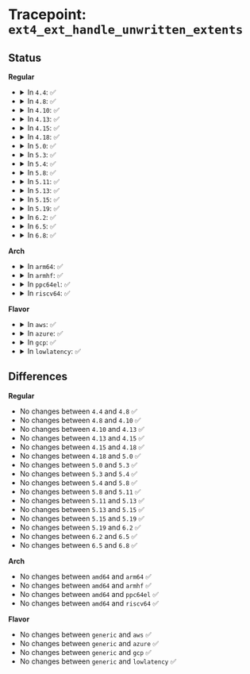 # Tracepoint: <code>ext4_ext_handle_unwritten_extents</code>

## Status
<b>Regular</b>
<ul>
<li>
<details>
<summary>In <code>4.4</code>: ✅</summary>

Event:

```c
struct trace_event_raw_ext4_ext_handle_unwritten_extents {
    struct trace_entry ent;
    dev_t dev;
    ino_t ino;
    int flags;
    ext4_lblk_t lblk;
    ext4_fsblk_t pblk;
    unsigned int len;
    unsigned int allocated;
    ext4_fsblk_t newblk;
    char __data[0];
};
```
Function:

```c
void trace_event_raw_event_ext4_ext_handle_unwritten_extents(void *__data, struct inode *inode, struct ext4_map_blocks *map, int flags, unsigned int allocated, ext4_fsblk_t newblock);
```
</details>
</li>
<li>
<details>
<summary>In <code>4.8</code>: ✅</summary>

Event:

```c
struct trace_event_raw_ext4_ext_handle_unwritten_extents {
    struct trace_entry ent;
    dev_t dev;
    ino_t ino;
    int flags;
    ext4_lblk_t lblk;
    ext4_fsblk_t pblk;
    unsigned int len;
    unsigned int allocated;
    ext4_fsblk_t newblk;
    char __data[0];
};
```
Function:

```c
void trace_event_raw_event_ext4_ext_handle_unwritten_extents(void *__data, struct inode *inode, struct ext4_map_blocks *map, int flags, unsigned int allocated, ext4_fsblk_t newblock);
```
</details>
</li>
<li>
<details>
<summary>In <code>4.10</code>: ✅</summary>

Event:

```c
struct trace_event_raw_ext4_ext_handle_unwritten_extents {
    struct trace_entry ent;
    dev_t dev;
    ino_t ino;
    int flags;
    ext4_lblk_t lblk;
    ext4_fsblk_t pblk;
    unsigned int len;
    unsigned int allocated;
    ext4_fsblk_t newblk;
    char __data[0];
};
```
Function:

```c
void trace_event_raw_event_ext4_ext_handle_unwritten_extents(void *__data, struct inode *inode, struct ext4_map_blocks *map, int flags, unsigned int allocated, ext4_fsblk_t newblock);
```
</details>
</li>
<li>
<details>
<summary>In <code>4.13</code>: ✅</summary>

Event:

```c
struct trace_event_raw_ext4_ext_handle_unwritten_extents {
    struct trace_entry ent;
    dev_t dev;
    ino_t ino;
    int flags;
    ext4_lblk_t lblk;
    ext4_fsblk_t pblk;
    unsigned int len;
    unsigned int allocated;
    ext4_fsblk_t newblk;
    char __data[0];
};
```
Function:

```c
void trace_event_raw_event_ext4_ext_handle_unwritten_extents(void *__data, struct inode *inode, struct ext4_map_blocks *map, int flags, unsigned int allocated, ext4_fsblk_t newblock);
```
</details>
</li>
<li>
<details>
<summary>In <code>4.15</code>: ✅</summary>

Event:

```c
struct trace_event_raw_ext4_ext_handle_unwritten_extents {
    struct trace_entry ent;
    dev_t dev;
    ino_t ino;
    int flags;
    ext4_lblk_t lblk;
    ext4_fsblk_t pblk;
    unsigned int len;
    unsigned int allocated;
    ext4_fsblk_t newblk;
    char __data[0];
};
```
Function:

```c
void trace_event_raw_event_ext4_ext_handle_unwritten_extents(void *__data, struct inode *inode, struct ext4_map_blocks *map, int flags, unsigned int allocated, ext4_fsblk_t newblock);
```
</details>
</li>
<li>
<details>
<summary>In <code>4.18</code>: ✅</summary>

Event:

```c
struct trace_event_raw_ext4_ext_handle_unwritten_extents {
    struct trace_entry ent;
    dev_t dev;
    ino_t ino;
    int flags;
    ext4_lblk_t lblk;
    ext4_fsblk_t pblk;
    unsigned int len;
    unsigned int allocated;
    ext4_fsblk_t newblk;
    char __data[0];
};
```
Function:

```c
void trace_event_raw_event_ext4_ext_handle_unwritten_extents(void *__data, struct inode *inode, struct ext4_map_blocks *map, int flags, unsigned int allocated, ext4_fsblk_t newblock);
```
</details>
</li>
<li>
<details>
<summary>In <code>5.0</code>: ✅</summary>

Event:

```c
struct trace_event_raw_ext4_ext_handle_unwritten_extents {
    struct trace_entry ent;
    dev_t dev;
    ino_t ino;
    int flags;
    ext4_lblk_t lblk;
    ext4_fsblk_t pblk;
    unsigned int len;
    unsigned int allocated;
    ext4_fsblk_t newblk;
    char __data[0];
};
```
Function:

```c
void trace_event_raw_event_ext4_ext_handle_unwritten_extents(void *__data, struct inode *inode, struct ext4_map_blocks *map, int flags, unsigned int allocated, ext4_fsblk_t newblock);
```
</details>
</li>
<li>
<details>
<summary>In <code>5.3</code>: ✅</summary>

Event:

```c
struct trace_event_raw_ext4_ext_handle_unwritten_extents {
    struct trace_entry ent;
    dev_t dev;
    ino_t ino;
    int flags;
    ext4_lblk_t lblk;
    ext4_fsblk_t pblk;
    unsigned int len;
    unsigned int allocated;
    ext4_fsblk_t newblk;
    char __data[0];
};
```
Function:

```c
void trace_event_raw_event_ext4_ext_handle_unwritten_extents(void *__data, struct inode *inode, struct ext4_map_blocks *map, int flags, unsigned int allocated, ext4_fsblk_t newblock);
```
</details>
</li>
<li>
<details>
<summary>In <code>5.4</code>: ✅</summary>

Event:

```c
struct trace_event_raw_ext4_ext_handle_unwritten_extents {
    struct trace_entry ent;
    dev_t dev;
    ino_t ino;
    int flags;
    ext4_lblk_t lblk;
    ext4_fsblk_t pblk;
    unsigned int len;
    unsigned int allocated;
    ext4_fsblk_t newblk;
    char __data[0];
};
```
Function:

```c
void trace_event_raw_event_ext4_ext_handle_unwritten_extents(void *__data, struct inode *inode, struct ext4_map_blocks *map, int flags, unsigned int allocated, ext4_fsblk_t newblock);
```
</details>
</li>
<li>
<details>
<summary>In <code>5.8</code>: ✅</summary>

Event:

```c
struct trace_event_raw_ext4_ext_handle_unwritten_extents {
    struct trace_entry ent;
    dev_t dev;
    ino_t ino;
    int flags;
    ext4_lblk_t lblk;
    ext4_fsblk_t pblk;
    unsigned int len;
    unsigned int allocated;
    ext4_fsblk_t newblk;
    char __data[0];
};
```
Function:

```c
void trace_event_raw_event_ext4_ext_handle_unwritten_extents(void *__data, struct inode *inode, struct ext4_map_blocks *map, int flags, unsigned int allocated, ext4_fsblk_t newblock);
```
</details>
</li>
<li>
<details>
<summary>In <code>5.11</code>: ✅</summary>

Event:

```c
struct trace_event_raw_ext4_ext_handle_unwritten_extents {
    struct trace_entry ent;
    dev_t dev;
    ino_t ino;
    int flags;
    ext4_lblk_t lblk;
    ext4_fsblk_t pblk;
    unsigned int len;
    unsigned int allocated;
    ext4_fsblk_t newblk;
    char __data[0];
};
```
Function:

```c
void trace_event_raw_event_ext4_ext_handle_unwritten_extents(void *__data, struct inode *inode, struct ext4_map_blocks *map, int flags, unsigned int allocated, ext4_fsblk_t newblock);
```
</details>
</li>
<li>
<details>
<summary>In <code>5.13</code>: ✅</summary>

Event:

```c
struct trace_event_raw_ext4_ext_handle_unwritten_extents {
    struct trace_entry ent;
    dev_t dev;
    ino_t ino;
    int flags;
    ext4_lblk_t lblk;
    ext4_fsblk_t pblk;
    unsigned int len;
    unsigned int allocated;
    ext4_fsblk_t newblk;
    char __data[0];
};
```
Function:

```c
void trace_event_raw_event_ext4_ext_handle_unwritten_extents(void *__data, struct inode *inode, struct ext4_map_blocks *map, int flags, unsigned int allocated, ext4_fsblk_t newblock);
```
</details>
</li>
<li>
<details>
<summary>In <code>5.15</code>: ✅</summary>

Event:

```c
struct trace_event_raw_ext4_ext_handle_unwritten_extents {
    struct trace_entry ent;
    dev_t dev;
    ino_t ino;
    int flags;
    ext4_lblk_t lblk;
    ext4_fsblk_t pblk;
    unsigned int len;
    unsigned int allocated;
    ext4_fsblk_t newblk;
    char __data[0];
};
```
Function:

```c
void trace_event_raw_event_ext4_ext_handle_unwritten_extents(void *__data, struct inode *inode, struct ext4_map_blocks *map, int flags, unsigned int allocated, ext4_fsblk_t newblock);
```
</details>
</li>
<li>
<details>
<summary>In <code>5.19</code>: ✅</summary>

Event:

```c
struct trace_event_raw_ext4_ext_handle_unwritten_extents {
    struct trace_entry ent;
    dev_t dev;
    ino_t ino;
    int flags;
    ext4_lblk_t lblk;
    ext4_fsblk_t pblk;
    unsigned int len;
    unsigned int allocated;
    ext4_fsblk_t newblk;
    char __data[0];
};
```
Function:

```c
void trace_event_raw_event_ext4_ext_handle_unwritten_extents(void *__data, struct inode *inode, struct ext4_map_blocks *map, int flags, unsigned int allocated, ext4_fsblk_t newblock);
```
</details>
</li>
<li>
<details>
<summary>In <code>6.2</code>: ✅</summary>

Event:

```c
struct trace_event_raw_ext4_ext_handle_unwritten_extents {
    struct trace_entry ent;
    dev_t dev;
    ino_t ino;
    int flags;
    ext4_lblk_t lblk;
    ext4_fsblk_t pblk;
    unsigned int len;
    unsigned int allocated;
    ext4_fsblk_t newblk;
    char __data[0];
};
```
Function:

```c
void trace_event_raw_event_ext4_ext_handle_unwritten_extents(void *__data, struct inode *inode, struct ext4_map_blocks *map, int flags, unsigned int allocated, ext4_fsblk_t newblock);
```
</details>
</li>
<li>
<details>
<summary>In <code>6.5</code>: ✅</summary>

Event:

```c
struct trace_event_raw_ext4_ext_handle_unwritten_extents {
    struct trace_entry ent;
    dev_t dev;
    ino_t ino;
    int flags;
    ext4_lblk_t lblk;
    ext4_fsblk_t pblk;
    unsigned int len;
    unsigned int allocated;
    ext4_fsblk_t newblk;
    char __data[0];
};
```
Function:

```c
void trace_event_raw_event_ext4_ext_handle_unwritten_extents(void *__data, struct inode *inode, struct ext4_map_blocks *map, int flags, unsigned int allocated, ext4_fsblk_t newblock);
```
</details>
</li>
<li>
<details>
<summary>In <code>6.8</code>: ✅</summary>

Event:

```c
struct trace_event_raw_ext4_ext_handle_unwritten_extents {
    struct trace_entry ent;
    dev_t dev;
    ino_t ino;
    int flags;
    ext4_lblk_t lblk;
    ext4_fsblk_t pblk;
    unsigned int len;
    unsigned int allocated;
    ext4_fsblk_t newblk;
    char __data[0];
};
```
Function:

```c
void trace_event_raw_event_ext4_ext_handle_unwritten_extents(void *__data, struct inode *inode, struct ext4_map_blocks *map, int flags, unsigned int allocated, ext4_fsblk_t newblock);
```
</details>
</li>
</ul>
<b>Arch</b>
<ul>
<li>
<details>
<summary>In <code>arm64</code>: ✅</summary>

Event:

```c
struct trace_event_raw_ext4_ext_handle_unwritten_extents {
    struct trace_entry ent;
    dev_t dev;
    ino_t ino;
    int flags;
    ext4_lblk_t lblk;
    ext4_fsblk_t pblk;
    unsigned int len;
    unsigned int allocated;
    ext4_fsblk_t newblk;
    char __data[0];
};
```
Function:

```c
void trace_event_raw_event_ext4_ext_handle_unwritten_extents(void *__data, struct inode *inode, struct ext4_map_blocks *map, int flags, unsigned int allocated, ext4_fsblk_t newblock);
```
</details>
</li>
<li>
<details>
<summary>In <code>armhf</code>: ✅</summary>

Event:

```c
struct trace_event_raw_ext4_ext_handle_unwritten_extents {
    struct trace_entry ent;
    dev_t dev;
    ino_t ino;
    int flags;
    ext4_lblk_t lblk;
    ext4_fsblk_t pblk;
    unsigned int len;
    unsigned int allocated;
    ext4_fsblk_t newblk;
    char __data[0];
};
```
Function:

```c
void trace_event_raw_event_ext4_ext_handle_unwritten_extents(void *__data, struct inode *inode, struct ext4_map_blocks *map, int flags, unsigned int allocated, ext4_fsblk_t newblock);
```
</details>
</li>
<li>
<details>
<summary>In <code>ppc64el</code>: ✅</summary>

Event:

```c
struct trace_event_raw_ext4_ext_handle_unwritten_extents {
    struct trace_entry ent;
    dev_t dev;
    ino_t ino;
    int flags;
    ext4_lblk_t lblk;
    ext4_fsblk_t pblk;
    unsigned int len;
    unsigned int allocated;
    ext4_fsblk_t newblk;
    char __data[0];
};
```
Function:

```c
void trace_event_raw_event_ext4_ext_handle_unwritten_extents(void *__data, struct inode *inode, struct ext4_map_blocks *map, int flags, unsigned int allocated, ext4_fsblk_t newblock);
```
</details>
</li>
<li>
<details>
<summary>In <code>riscv64</code>: ✅</summary>

Event:

```c
struct trace_event_raw_ext4_ext_handle_unwritten_extents {
    struct trace_entry ent;
    dev_t dev;
    ino_t ino;
    int flags;
    ext4_lblk_t lblk;
    ext4_fsblk_t pblk;
    unsigned int len;
    unsigned int allocated;
    ext4_fsblk_t newblk;
    char __data[0];
};
```
Function:

```c
void trace_event_raw_event_ext4_ext_handle_unwritten_extents(void *__data, struct inode *inode, struct ext4_map_blocks *map, int flags, unsigned int allocated, ext4_fsblk_t newblock);
```
</details>
</li>
</ul>
<b>Flavor</b>
<ul>
<li>
<details>
<summary>In <code>aws</code>: ✅</summary>

Event:

```c
struct trace_event_raw_ext4_ext_handle_unwritten_extents {
    struct trace_entry ent;
    dev_t dev;
    ino_t ino;
    int flags;
    ext4_lblk_t lblk;
    ext4_fsblk_t pblk;
    unsigned int len;
    unsigned int allocated;
    ext4_fsblk_t newblk;
    char __data[0];
};
```
Function:

```c
void trace_event_raw_event_ext4_ext_handle_unwritten_extents(void *__data, struct inode *inode, struct ext4_map_blocks *map, int flags, unsigned int allocated, ext4_fsblk_t newblock);
```
</details>
</li>
<li>
<details>
<summary>In <code>azure</code>: ✅</summary>

Event:

```c
struct trace_event_raw_ext4_ext_handle_unwritten_extents {
    struct trace_entry ent;
    dev_t dev;
    ino_t ino;
    int flags;
    ext4_lblk_t lblk;
    ext4_fsblk_t pblk;
    unsigned int len;
    unsigned int allocated;
    ext4_fsblk_t newblk;
    char __data[0];
};
```
Function:

```c
void trace_event_raw_event_ext4_ext_handle_unwritten_extents(void *__data, struct inode *inode, struct ext4_map_blocks *map, int flags, unsigned int allocated, ext4_fsblk_t newblock);
```
</details>
</li>
<li>
<details>
<summary>In <code>gcp</code>: ✅</summary>

Event:

```c
struct trace_event_raw_ext4_ext_handle_unwritten_extents {
    struct trace_entry ent;
    dev_t dev;
    ino_t ino;
    int flags;
    ext4_lblk_t lblk;
    ext4_fsblk_t pblk;
    unsigned int len;
    unsigned int allocated;
    ext4_fsblk_t newblk;
    char __data[0];
};
```
Function:

```c
void trace_event_raw_event_ext4_ext_handle_unwritten_extents(void *__data, struct inode *inode, struct ext4_map_blocks *map, int flags, unsigned int allocated, ext4_fsblk_t newblock);
```
</details>
</li>
<li>
<details>
<summary>In <code>lowlatency</code>: ✅</summary>

Event:

```c
struct trace_event_raw_ext4_ext_handle_unwritten_extents {
    struct trace_entry ent;
    dev_t dev;
    ino_t ino;
    int flags;
    ext4_lblk_t lblk;
    ext4_fsblk_t pblk;
    unsigned int len;
    unsigned int allocated;
    ext4_fsblk_t newblk;
    char __data[0];
};
```
Function:

```c
void trace_event_raw_event_ext4_ext_handle_unwritten_extents(void *__data, struct inode *inode, struct ext4_map_blocks *map, int flags, unsigned int allocated, ext4_fsblk_t newblock);
```
</details>
</li>
</ul>

## Differences
<b>Regular</b>
<ul>
<li>
No changes between <code>4.4</code> and <code>4.8</code> ✅
</li>
<li>
No changes between <code>4.8</code> and <code>4.10</code> ✅
</li>
<li>
No changes between <code>4.10</code> and <code>4.13</code> ✅
</li>
<li>
No changes between <code>4.13</code> and <code>4.15</code> ✅
</li>
<li>
No changes between <code>4.15</code> and <code>4.18</code> ✅
</li>
<li>
No changes between <code>4.18</code> and <code>5.0</code> ✅
</li>
<li>
No changes between <code>5.0</code> and <code>5.3</code> ✅
</li>
<li>
No changes between <code>5.3</code> and <code>5.4</code> ✅
</li>
<li>
No changes between <code>5.4</code> and <code>5.8</code> ✅
</li>
<li>
No changes between <code>5.8</code> and <code>5.11</code> ✅
</li>
<li>
No changes between <code>5.11</code> and <code>5.13</code> ✅
</li>
<li>
No changes between <code>5.13</code> and <code>5.15</code> ✅
</li>
<li>
No changes between <code>5.15</code> and <code>5.19</code> ✅
</li>
<li>
No changes between <code>5.19</code> and <code>6.2</code> ✅
</li>
<li>
No changes between <code>6.2</code> and <code>6.5</code> ✅
</li>
<li>
No changes between <code>6.5</code> and <code>6.8</code> ✅
</li>
</ul>
<b>Arch</b>
<ul>
<li>
No changes between <code>amd64</code> and <code>arm64</code> ✅
</li>
<li>
No changes between <code>amd64</code> and <code>armhf</code> ✅
</li>
<li>
No changes between <code>amd64</code> and <code>ppc64el</code> ✅
</li>
<li>
No changes between <code>amd64</code> and <code>riscv64</code> ✅
</li>
</ul>
<b>Flavor</b>
<ul>
<li>
No changes between <code>generic</code> and <code>aws</code> ✅
</li>
<li>
No changes between <code>generic</code> and <code>azure</code> ✅
</li>
<li>
No changes between <code>generic</code> and <code>gcp</code> ✅
</li>
<li>
No changes between <code>generic</code> and <code>lowlatency</code> ✅
</li>
</ul>
